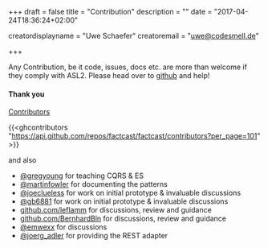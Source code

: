 +++
draft = false
title = "Contribution"
description = ""
date = "2017-04-24T18:36:24+02:00"

creatordisplayname = "Uwe Schaefer"
creatoremail = "uwe@codesmell.de"


+++

Any Contribution, be it code, issues, docs etc. are more than welcome if they comply with ASL2. Please head over to
[github](https://github.com/factcast/factcast) and help! 

#### Thank you

[Contributors](https://github.com/factcast/factcast/graphs/contributors) 

{{<ghcontributors
"https://api.github.com/repos/factcast/factcast/contributors?per_page=101" >}}

and also

* [@gregyoung](https://twitter.com/gregyoung) for teaching CQRS & ES
* [@martinfowler](https://twitter.com/martinfowler) for documenting the patterns
* [@joeclueless](https://twitter.com/joeclueless) for work on initial prototype & invaluable discussions 
* [@gb6881](https://twitter.com/gb6881) for work on initial prototype & invaluable discussions
* [github.com/leflamm](https://github.com/leflamm) for discussions, review and guidance
* [github.com/BernhardBln](https://github.com/BernhardBln) for discussions, review and guidance
* [@emwexx](https://twitter.com/emwexx) for discussions
* [@joerg_adler](https://twitter.com/joerg_adler) for providing the REST adapter


